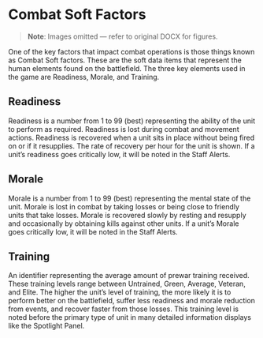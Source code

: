 # Combat Soft Factors

> **Note**: Images omitted — refer to original DOCX for figures.


One of the key factors that impact combat operations is those things known as Combat Soft factors\. These are the soft data items that represent the human elements found on the battlefield\. The three key elements used in the game are Readiness, Morale, and Training\. 

## Readiness

Readiness is a number from 1 to 99 \(best\) representing the ability of the unit to perform as required\. Readiness is lost during combat and movement actions\. Readiness is recovered when a unit sits in place without being fired on or if it resupplies\. The rate of recovery per hour for the unit is shown\. If a unit’s readiness goes critically low, it will be noted in the Staff Alerts\.

## Morale

Morale is a number from 1 to 99 \(best\) representing the mental state of the unit\. Morale is lost in combat by taking losses or being close to friendly units that take losses\. Morale is recovered slowly by resting and resupply and occasionally by obtaining kills against other units\. If a unit’s Morale goes critically low, it will be noted in the Staff Alerts\. 

## Training

An identifier representing the average amount of prewar training received\. These training levels range between Untrained, Green, Average, Veteran, and Elite\. The higher the unit’s level of training, the more likely it is to perform better on the battlefield, suffer less readiness and morale reduction from events, and recover faster from those losses\. This training level is noted before the primary type of unit in many detailed information displays like the Spotlight Panel\.

